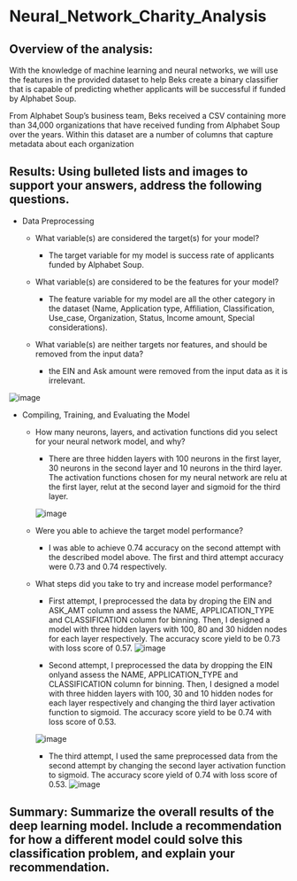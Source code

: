 # Neural_Network_Charity_Analysis
## Overview of the analysis:
With the knowledge of machine learning and neural networks, we will use the features in the provided dataset to help Beks create a binary classifier that is capable of predicting whether applicants will be successful if funded by Alphabet Soup.

From Alphabet Soup’s business team, Beks received a CSV containing more than 34,000 organizations that have received funding from Alphabet Soup over the years. Within this dataset are a number of columns that capture metadata about each organization

## Results: Using bulleted lists and images to support your answers, address the following questions.
   - Data Preprocessing
     - What variable(s) are considered the target(s) for your model?
       - The target variable for my model is success rate of applicants funded by Alphabet Soup.
       
     - What variable(s) are considered to be the features for your model?
       - The feature variable for my model are all the other category in the dataset (Name, Application type, Affiliation, Classification, Use_case, Organization,      Status, Income amount, Special considerations).
       
     - What variable(s) are neither targets nor features, and should be removed from the input data?
       - the EIN and Ask amount were removed from the input data as it is irrelevant. 

![image](https://user-images.githubusercontent.com/106962921/196180311-4312878b-3a18-4ff2-a9f1-bfcef60e1b14.png)

   - Compiling, Training, and Evaluating the Model
     - How many neurons, layers, and activation functions did you select for your neural network model, and why?
       - There are three hidden layers with 100 neurons in the first layer, 30 neurons in the second layer and 10 neurons in the third layer. The activation functions chosen for my neural network are relu at the first layer, relut at the second layer and sigmoid for the third layer.
       
       ![image](https://user-images.githubusercontent.com/106962921/196181518-f3ec9409-47e3-40ec-9522-1db220b965b8.png)
       
     - Were you able to achieve the target model performance?
       - I was able to achieve 0.74 accuracy on the second attempt with the described model above. The first and third attempt accuracy were 0.73 and 0.74 respectively.
       
     - What steps did you take to try and increase model performance?
       - First attempt, I preprocessed the data by droping the EIN and ASK_AMT column and assess the NAME, APPLICATION_TYPE and CLASSIFICATION column for binning. Then, I designed a model with three hidden layers with 100, 80 and 30 hidden nodes for each layer respectively. The accuracy score yield to be 0.73 with loss score of 0.57.
       ![image](https://user-images.githubusercontent.com/106962921/196179463-6aa8dfc4-0a3f-4166-bd9e-79bb25877469.png)
       
       - Second attempt, I preprocessed the data by dropping the EIN onlyand assess the NAME, APPLICATION_TYPE and CLASSIFICATION column for binning. Then, I designed a model with three hidden layers with 100, 30 and 10 hidden nodes for each layer respectively and changing the third layer activation function to sigmoid. The accuracy score yield to be 0.74 with loss score of 0.53.
       
       ![image](https://user-images.githubusercontent.com/106962921/196179319-b38542c1-45ec-4e9a-bbfe-8fd77e64b5e3.png)

       - The third attempt, I used the same preprocessed data from the second attempt by changing the second layer activation function to sigmoid. The accuracy score yield of 0.74 with loss score of 0.53.
       ![image](https://user-images.githubusercontent.com/106962921/196179111-5277d785-9037-4d0d-a59b-a8211e1d467f.png)

## Summary: Summarize the overall results of the deep learning model. Include a recommendation for how a different model could solve this classification problem, and explain your recommendation.
